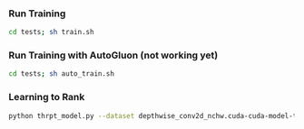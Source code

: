 ### Run Training

```bash
cd tests; sh train.sh
```

### Run Training with AutoGluon (not working yet)

```bash
cd tests; sh auto_train.sh
```


### Learning to Rank

```bash
python thrpt_model.py --dataset depthwise_conv2d_nchw.cuda-cuda-model-t4.csv --algo nn --gpu
```
